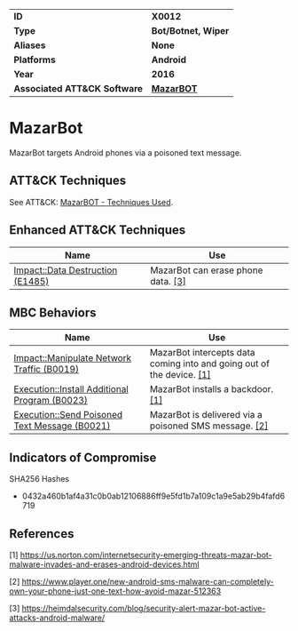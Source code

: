 
<table>
<tr>
<td><b>ID</b></td>
<td><b>X0012</b></td>
</tr>
<tr>
<td><b>Type</b></td>
<td><b>Bot/Botnet, Wiper</b></td>
</tr>
<tr>
<td><b>Aliases</b></td>
<td><b>None</b></td>
</tr>
<tr>
<td><b>Platforms</b></td>
<td><b>Android</b></td>
</tr>
<tr>
<td><b>Year</b></td>
<td><b>2016</b></td>
</tr>
<tr>
<td><b>Associated ATT&CK Software</b></td>
<td><b><a href="https://attack.mitre.org/software/S0303/">MazarBOT</a></b></td>
</tr>
</table>


# MazarBot

MazarBot targets Android phones via a poisoned text message.

## ATT&CK Techniques

See ATT&CK: [MazarBOT - Techniques Used](https://attack.mitre.org/software/S0303/).

## Enhanced ATT&CK Techniques

|Name|Use|
|---|---|
|[Impact::Data Destruction (E1485)](../impact/data-destruction.md)|MazarBot can erase phone data. [[3]](#3)|

## MBC Behaviors

|Name|Use|
|---|---|
|[Impact::Manipulate Network Traffic (B0019)](../impact/manipulate-network-traffic.md)|MazarBot intercepts data coming into and going out of the device. [[1]](#1)|
|[Execution::Install Additional Program (B0023)](../execution/install-additional-program.md)|MazarBot installs a backdoor. [[1]](#1)|
|[Execution::Send Poisoned Text Message (B0021)](../execution/send-poisoned-text-message.md)|MazarBot is delivered via a poisoned SMS message. [[2]](#2)|

## Indicators of Compromise

SHA256 Hashes
- 0432a460b1af4a31c0b0ab12106886ff9e5fd1b7a109c1a9e5ab29b4fafd6719

## References

<a name="1">[1]</a> https://us.norton.com/internetsecurity-emerging-threats-mazar-bot-malware-invades-and-erases-android-devices.html

<a name="2">[2]</a> https://www.player.one/new-android-sms-malware-can-completely-own-your-phone-just-one-text-how-avoid-mazar-512363

<a name="3">[3]</a> https://heimdalsecurity.com/blog/security-alert-mazar-bot-active-attacks-android-malware/
